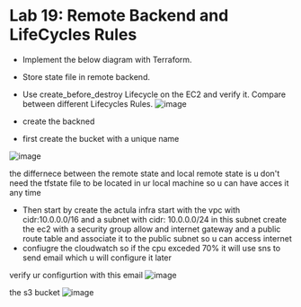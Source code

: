  # Lab 19: Remote Backend and LifeCycles Rules
- Implement the below diagram with Terraform.
-  Store state file in remote backend.
-   Use create_before_destroy Lifecycle on the EC2 and verify it. Compare between different Lifecycles Rules.
![image](https://github.com/user-attachments/assets/3bc8a3df-dc26-41c3-9a5f-268853e1a2c6)

- create the backned
- first create the bucket with a unique name

![image](https://github.com/user-attachments/assets/473e9f36-e0d0-45b6-b6a9-73c4a484e5e8)

the differnece between the remote state and local remote state is u don't need the tfstate file to be located in ur local machine so u can have acces it any time

- Then start by create the actula infra start with the vpc
with cidr:10.0.0.0/16
and a subnet with cidr: 10.0.0.0/24
in this subnet create the ec2 with a security group allow and internet gateway and a public route table and associate it to the public subnet so u can access internet
- confiugre the cloudwatch so if the cpu exceded 70% it will use sns to send email which u will configure it later

verify ur configurtion with this email 
![image](https://github.com/user-attachments/assets/500b1935-ac5c-4310-bfd0-cd933b331dae)

the s3 bucket 
![image](https://github.com/user-attachments/assets/85dd6c3a-fd15-446e-a8cc-6f88926198c5)
